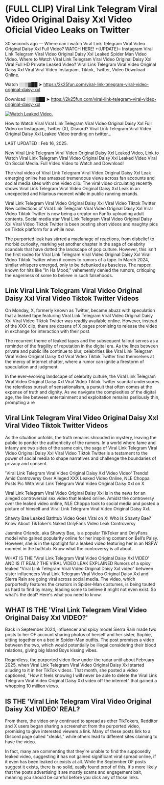 # (FULL CLIP) Viral Link Telegram Viral Video Original Daisy Xxl Video Oficial Video Leaks on Twitter

30 seconds ago — Where can i watch Viral Link Telegram Viral Video Original Daisy Xxl Full Video? WATCH HERE! +(UPDATE)~ Instagram Viral Link Telegram Viral Video Original Daisy Xxl Leaked Spider Man Video Video. Where to Watch Viral Link Telegram Viral Video Original Daisy Xxl Viral Full HD Private Leaked Video? Viral Link Telegram Viral Video Original Daisy Xxl Viral Viral Video Instagram, Tiktok, Twitter, Video Download Online.

Watch ░░▒▓██ ➤ https://2k25fun.com/viral-link-telegram-viral-video-original-daisy-xxl

Download ░░▒▓██ ➤ https://2k25fun.com/viral-link-telegram-viral-video-original-daisy-xxl

[![Watch Leaked Video.](https://miro.medium.com/v2/resize:fit:828/format:webp/1*cilzJN44JGOrTw9NJCrNHA.gif "Watch Leaked Video")](https://2k25fun.com/viral-link-telegram-viral-video-original-daisy-xxl)

How to Watch Viral Viral Link Telegram Viral Video Original Daisy Xxl Full Video on Instagram, Twitter (X), Discord? Viral Link Telegram Viral Video Original Daisy Xxl Leaked Video trending on twitter...

LAST UPDATED : Feb 16, 2025.

New Viral Link Telegram Viral Video Original Daisy Xxl Leaked Video, Link to Watch Viral Link Telegram Viral Video Original Daisy Xxl Leaked Video Viral On Social Media. Full Video Video to Watch and Download!

The viral video of Viral Link Telegram Viral Video Original Daisy Xxl Leak emerging online has amassed tremendous views across fan accounts and social media sites with one video clip. The viral video circulating recently shows Viral Link Telegram Viral Video Original Daisy Xxl Leak in an unexpected and hilarious moment while in public running errands.

Viral Link Telegram Viral Video Original Daisy Xxl Viral Video Tiktok Twitter New collections of Viral Link Telegram Viral Video Original Daisy Xxl Viral Video Tiktok Twitter is now being a creator on Fanfix uploading adult contents. Social media star Viral Link Telegram Viral Video Original Daisy Xxl Viral Video Tiktok Twitter is been posting short videos and naughty pics on Tiktok platform for a while now.

The purported leak has stirred a maelanage of reactions, from disbelief to morbid curiosity, marking yet another chapter in the saga of celebrity scandals that have dotted the landscape of pop culture. However, this isn't the first rodeo for Viral Link Telegram Viral Video Original Daisy Xxl Viral Video Tiktok Twitter when it comes to rumors of a tape. In March 2024, similar whispers emerged, only to be debunked as baseless. The rapper, known for hits like "In Ha Mood," vehemently denied the rumors, critiquing the eagerness of some to believe in such falsehoods.

## Link Viral Link Telegram Viral Video Original Daisy Xxl Viral Video Tiktok Twitter Videos

On Monday, X, formerly known as Twitter, became abuzz with speculation that a leaked tape featuring Viral Link Telegram Viral Video Original Daisy Xxl Viral Video Tiktok Twitter was readily available online. However, instead of the XXX clip, there are dozens of X pages promising to release the video in exchange for interaction with their post.

The recurrent theme of leaked tapes and the subsequent fallout serves as a reminder of the fragility of reputation in the digital era. As the lines between private and public life continue to blur, celebrities like Viral Link Telegram Viral Video Original Daisy Xxl Viral Video Tiktok Twitter find themselves at the mercy of internet chatter, where a rumor can ignite a firestorm of speculation and judgment.

In the ever-evolving landscape of celebrity culture, the Viral Link Telegram Viral Video Original Daisy Xxl Viral Video Tiktok Twitter scandal underscores the relentless pursuit of sensationalism, a pursuit that often comes at the expense of truth and dignity. As we navigate the complexities of the digital age, the line between entertainment and exploitation remains perilously thin, prompting a re

##  Viral Link Telegram Viral Video Original Daisy Xxl Viral Video Tiktok Twitter Videos

As the situation unfolds, the truth remains shrouded in mystery, leaving the public to ponder the authenticity of the rumors. In a world where fame and infamy are two sides of the same coin, the saga of Viral Link Telegram Viral Video Original Daisy Xxl Viral Video Tiktok Twitter is a testament to the power of social media to shape narratives and challenge the boundaries of privacy and consent.

'Viral Link Telegram Viral Video Original Daisy Xxl Video Video' Trends! Amid Controversy Over Alleged XXX Leaked Video Online, NLE Choppa Posts Pic With Viral Link Telegram Viral Video Original Daisy Xxl on X

Viral Link Telegram Viral Video Original Daisy Xxl is in the news for an alleged controversial sex video that leaked online. Amidst the controversy over the leaked video online, NLE Choppa took to social media and posted a picture of himself and Viral Link Telegram Viral Video Original Daisy Xxl.

Shawty Bae Leaked Bathtub Video Goes Viral on X! Who Is Shawty Bae? Know About TikToker’s Naked OnlyFans Video Leak Controversy

Jasmine Orlando, aka Shawty Bae, is a popular TikToker and OnlyFans model who gained popularity online for her inspiring content on Bell’s Palsy. However, she is in the spotlight for a leaked video featuring her in an NSFW moment in the bathtub. Know what the controversy is all about.

WHAT IS THE 'Viral Link Telegram Viral Video Original Daisy Xxl VIDEO' AND IS IT REAL? THE VIRAL VIDEO LEAK EXPLAINED Rumors of a spicy leaked "Viral Link Telegram Viral Video Original Daisy Xxl video" between sister influencers Viral Link Telegram Viral Video Original Daisy Xxl and Sierra Rain are going viral across social media. The video, which purportedly features the creators in Spider-Man costumes, is being touted as hard to find by many, leading some to believe it might not even exist. So what's the deal? Here's what you need to know.

## WHAT IS THE 'Viral Link Telegram Viral Video Original Daisy Xxl VIDEO?'

Back in September 2024, influencer and spicy model Sierra Rain made two posts to her OF account sharing photos of herself and her sister, Sophie, sitting together on a bed in Spider-Man outfits. The post promises a video between the two, which would potentially be illegal considering their blood relations, giving big Island Boys kissing vibes.

Regardless, the purported video flew under the radar until about February 2025, when Viral Link Telegram Viral Video Original Daisy Xxl started alluding to it in her TikTok videos. That month, she posted a video captioned, "How it feels knowing I will never be able to delete the Viral Link Telegram Viral Video Original Daisy Xxl video off the internet" that gained a whopping 10 million views.

## IS THE 'Viral Link Telegram Viral Video Original Daisy Xxl VIDEO' REAL?

From there, the video only continued to spread as other TikTokers, Redditor and X users began sharing a screenshot from the purported video, promising to give interested viewers a link. Many of these posts link to a Discord page called "xleaks," while others lead to different sites claiming to have the video.

In fact, many are commenting that they're unable to find the supposedly leaked video, suggesting it has not gained significant viral spread online, if it even has been leaked or exists at all. While the September OF posts suggest it exists, there is no solid, easily found proof of this. It's more likely that the posts advertising it are mostly scams and engagement bait, meaning you should be careful before you click any of those links.